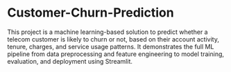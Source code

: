 # Customer-Churn-Prediction
This project is a machine learning-based solution to predict whether a telecom customer is likely to churn or not, based on their account activity, tenure, charges, and service usage patterns. It demonstrates the full ML pipeline from data preprocessing and feature engineering to model training, evaluation, and deployment using Streamlit.
